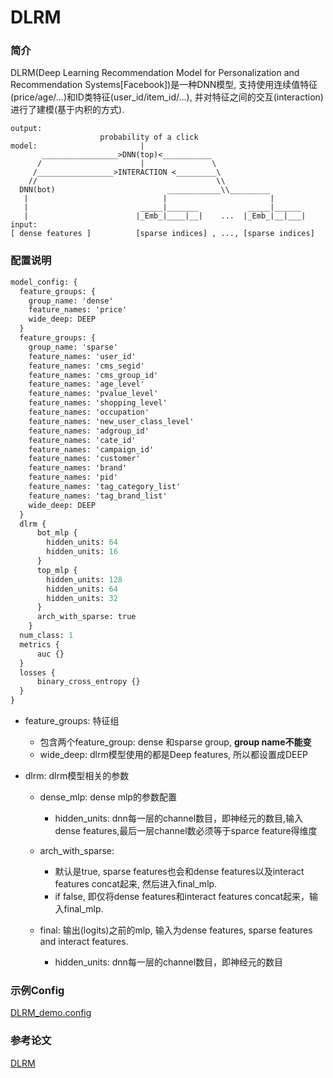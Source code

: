 # DLRM

### 简介

DLRM(Deep Learning Recommendation Model for Personalization and Recommendation Systems[Facebook])是一种DNN模型, 支持使用连续值特征(price/age/...)和ID类特征(user_id/item_id/...), 并对特征之间的交互(interaction)进行了建模(基于内积的方式).

```
output:
                    probability of a click
model:                       |
       _________________>DNN(top)<___________
      /                      |               \
     /_________________>INTERACTION <_________\
    //                                        \\
  DNN(bot)                         ____________\\_________
   |                              |                       |
   |                         _____|_______           _____|______
   |                        |_Emb_|____|__|    ...  |_Emb_|__|___|
input:
[ dense features ]          [sparse indices] , ..., [sparse indices]
```

### 配置说明

```protobuf
model_config: {
  feature_groups: {
    group_name: 'dense'
    feature_names: 'price'
    wide_deep: DEEP
  }
  feature_groups: {
    group_name: 'sparse'
    feature_names: 'user_id'
    feature_names: 'cms_segid'
    feature_names: 'cms_group_id'
    feature_names: 'age_level'
    feature_names: 'pvalue_level'
    feature_names: 'shopping_level'
    feature_names: 'occupation'
    feature_names: 'new_user_class_level'
    feature_names: 'adgroup_id'
    feature_names: 'cate_id'
    feature_names: 'campaign_id'
    feature_names: 'customer'
    feature_names: 'brand'
    feature_names: 'pid'
    feature_names: 'tag_category_list'
    feature_names: 'tag_brand_list'
    wide_deep: DEEP
  }
  dlrm {
      bot_mlp {
        hidden_units: 64
        hidden_units: 16
      }
      top_mlp {
        hidden_units: 128
        hidden_units: 64
        hidden_units: 32
      }
      arch_with_sparse: true
    }
  num_class: 1
  metrics {
      auc {}
  }
  losses {
      binary_cross_entropy {}
  }
}
```

- feature_groups: 特征组

  - 包含两个feature_group: dense 和sparse group, **group name不能变**
  - wide_deep: dlrm模型使用的都是Deep features, 所以都设置成DEEP

- dlrm: dlrm模型相关的参数

  - dense_mlp: dense mlp的参数配置

    - hidden_units: dnn每一层的channel数目，即神经元的数目,输入dense features,最后一层channel数必须等于sparce feature得维度

  - arch_with_sparse:

    - 默认是true, sparse features也会和dense features以及interact features concat起来, 然后进入final_mlp.
    - if false, 即仅将dense features和interact features concat起来，输入final_mlp.

  - final: 输出(logits)之前的mlp, 输入为dense features, sparse features and interact features.

    - hidden_units: dnn每一层的channel数目，即神经元的数目

### 示例Config

[DLRM_demo.config](https://tzrec.oss-cn-beijing.aliyuncs.com/config/models/dlrm_criteo.config)

### 参考论文

[DLRM](https://arxiv.org/abs/1906.00091)
